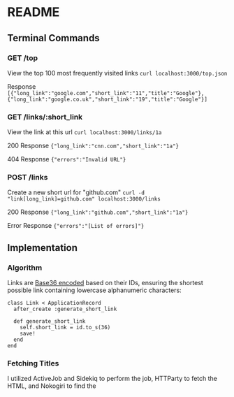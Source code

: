 # README

## Terminal Commands

### GET /top
View the top 100 most frequently visited links
`curl localhost:3000/top.json`

Response
`[{"long_link":"google.com","short_link":"11","title":"Google"},{"long_link":"google.co.uk","short_link":"19","title":"Google"}]`

### GET /links/:short_link
View the link at this url
`curl localhost:3000/links/1a`

200 Response
`{"long_link":"cnn.com","short_link":"1a"}`

404 Response
`{"errors":"Invalid URL"}`

### POST /links
Create a new short url for "github.com"
`curl -d "link[long_link]=github.com" localhost:3000/links`

200 Response
`{"long_link":"github.com","short_link":"1a"}`

Error Response
`{"errors":"[List of errors]"}`


## Implementation
### Algorithm
Links are [Base36 encoded](https://en.wikipedia.org/wiki/Base36) based on their IDs, ensuring the shortest possible link containing lowercase alphanumeric characters:
```
class Link < ApplicationRecord
  after_create :generate_short_link

  def generate_short_link
    self.short_link = id.to_s(36)
    save!
  end
end
```

### Fetching Titles
I utilized ActiveJob and Sidekiq to perform the job, HTTParty to fetch the HTML, and Nokogiri to find the <title> tag.

```
class FetchTitleJob < ApplicationJob
  queue_as :default

  def perform(link)
    http_link = link.http_link
    response  = HTTParty.get(http_link)
    document  = Nokogiri::HTML(response.body)
    title     = document.at('title').text

    link.update_attributes(title: title)
  rescue => error
    puts "Error fetching title for #{link.inspect}. Details: #{error}"
  end
end
```
